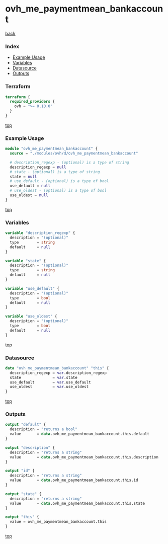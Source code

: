 # ovh_me_paymentmean_bankaccount

[back](../ovh.md)

### Index

- [Example Usage](#example-usage)
- [Variables](#variables)
- [Datasource](#datasource)
- [Outputs](#outputs)

### Terraform

```terraform
terraform {
  required_providers {
    ovh = ">= 0.10.0"
  }
}
```

[top](#index)

### Example Usage

```terraform
module "ovh_me_paymentmean_bankaccount" {
  source = "./modules/ovh/d/ovh_me_paymentmean_bankaccount"

  # description_regexp - (optional) is a type of string
  description_regexp = null
  # state - (optional) is a type of string
  state = null
  # use_default - (optional) is a type of bool
  use_default = null
  # use_oldest - (optional) is a type of bool
  use_oldest = null
}
```

[top](#index)

### Variables

```terraform
variable "description_regexp" {
  description = "(optional)"
  type        = string
  default     = null
}

variable "state" {
  description = "(optional)"
  type        = string
  default     = null
}

variable "use_default" {
  description = "(optional)"
  type        = bool
  default     = null
}

variable "use_oldest" {
  description = "(optional)"
  type        = bool
  default     = null
}
```

[top](#index)

### Datasource

```terraform
data "ovh_me_paymentmean_bankaccount" "this" {
  description_regexp = var.description_regexp
  state              = var.state
  use_default        = var.use_default
  use_oldest         = var.use_oldest
}
```

[top](#index)

### Outputs

```terraform
output "default" {
  description = "returns a bool"
  value       = data.ovh_me_paymentmean_bankaccount.this.default
}

output "description" {
  description = "returns a string"
  value       = data.ovh_me_paymentmean_bankaccount.this.description
}

output "id" {
  description = "returns a string"
  value       = data.ovh_me_paymentmean_bankaccount.this.id
}

output "state" {
  description = "returns a string"
  value       = data.ovh_me_paymentmean_bankaccount.this.state
}

output "this" {
  value = ovh_me_paymentmean_bankaccount.this
}
```

[top](#index)